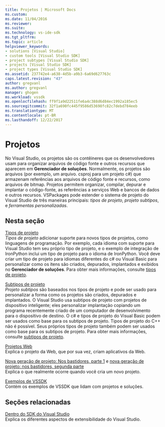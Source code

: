```yaml
---
title: Projetos | Microsoft Docs
ms.custom: 
ms.date: 11/04/2016
ms.reviewer: 
ms.suite: 
ms.technology: vs-ide-sdk
ms.tgt_pltfrm: 
ms.topic: article
helpviewer_keywords:
- solutions [Visual Studio]
- custom tools [Visual Studio SDK]
- project subtypes [Visual Studio SDK]
- projects [Visual Studio SDK]
- project types [Visual Studio SDK]
ms.assetid: 237742e4-a638-4d5b-a9b3-6a69d627763c
caps.latest.revision: "43"
author: gregvanl
ms.author: gregvanl
manager: ghogen
ms.workload: vssdk
ms.openlocfilehash: ff9f1a9d22511fe6a4c388d6d84ec1992a185ec5
ms.sourcegitcommit: 32f1a690fc445f9586d53698fc82c7debd784eeb
ms.translationtype: MT
ms.contentlocale: pt-BR
ms.lasthandoff: 12/22/2017
---
```

# <a name="projects"></a>Projetos
No Visual Studio, os projetos são os contêineres que os desenvolvedores usam para organizar arquivos de código fonte e outros recursos que aparecem em **Gerenciador de soluções**. Normalmente, os projetos são arquivos (por exemplo, um arquivo. csproj para um projeto c#) que armazenam referências aos arquivos de código fonte e recursos, como arquivos de bitmap. Projetos permitem organizar, compilar, depurar e implantar o código-fonte, as referências a serviços Web e bancos de dados e outros recursos. VSPackages pode estender o sistema de projeto do Visual Studio de três maneiras principais: *tipos de projeto*, *projeto subtipos*, e *ferramentas personalizadas*.  
  
## <a name="in-this-section"></a>Nesta seção  
 [Tipos de projeto](../../extensibility/internals/project-types.md)  
 *Tipos de projeto* adicionar suporte para novos tipos de projetos, como linguagens de programação. Por exemplo, cada idioma com suporte para Visual Studio tem seu próprio tipo de projeto, e o exemplo de integração de IronPython inclui um tipo de projeto para o idioma de IronPython. Você deve criar um tipo de projeto para idiomas diferentes do c# ou Visual Basic para personalizar como os itens são criados, depurados, implantados e exibidos no **Gerenciador de soluções**. Para obter mais informações, consulte [tipos de projeto](../../extensibility/internals/project-types.md).  
  
 [Subtipos de projeto](../../extensibility/internals/project-subtypes.md)  
 *Projeto subtipos* são baseados nos tipos de projeto e pode ser usado para personalizar a forma como os projetos são criados, depurados e implantados. O Visual Studio usa subtipos de projeto com projetos de dispositivo inteligente; eles personalizar implantação copiando um programa recentemente criado de um computador de desenvolvimento para o dispositivo de destino. O c# e tipos de projeto do Visual Basic podem ser usados como base para os subtipos de projeto. Tipos de projeto do C++ não é possível. Seus próprios tipos de projeto também podem ser usados como base para os subtipos de projeto. Para obter mais informações, consulte [subtipos de projeto](../../extensibility/internals/project-subtypes.md).  
  
 [Projetos Web](../../extensibility/internals/web-projects.md)  
 Explica o projeto da Web, que por sua vez, criam aplicativos da Web.  
  
 [Nova geração de projeto: Nos bastidores, parte 1](../../extensibility/internals/new-project-generation-under-the-hood-part-one.md) e [nova geração de projeto: nos bastidores, segunda parte](../../extensibility/internals/new-project-generation-under-the-hood-part-two.md)  
 Explica o que realmente ocorre quando você cria um novo projeto.  
  
 [Exemplos de VSSDK](http://aka.ms/vs2015sdksamples)  
 Contém os exemplos de VSSDK que lidam com projetos e soluções.  
  
## <a name="related-sections"></a>Seções relacionadas  
 [Dentro do SDK do Visual Studio](../../extensibility/internals/inside-the-visual-studio-sdk.md)  
 Explica os diferentes aspectos de extensibilidade do Visual Studio.